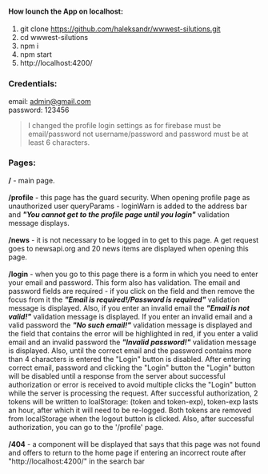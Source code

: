 #### How lounch the App on localhost:
1) git clone https://github.com/haleksandr/wwwest-silutions.git
2) cd wwwest-silutions
3) npm i
4) npm start
5) http://localhost:4200/

### Credentials:<br/>
email: admin@gmail.com<br/>
password: 123456<br/>
>I changed the profile login settings as for firebase must be email/password not username/password and password must be at least 6 characters.

### Pages: <br/>
**/** - main page.<br/><br/>
**/profile** - this page has the guard security. When opening profile page as unauthorized user queryParams - loginWarn is added to the address bar and ***"You cannot get to the profile page until you login"*** validation message displays.<br/><br/>
**/news** - it is not necessary to be logged in to get to this page. A get request goes to newsapi.org and 20 news items are displayed when opening this page.<br/><br/>
**/login** -  when you go to this page there is a form in which you need to enter your email and password. This form also has validation. The email and password fields are required - if you click on the field and then remove the focus from it the ***"Email is required!/Password is required"*** validation message is displayed. Also, if you enter an invalid email the ***"Email is not valid!"*** validation message is displayed. If you enter an invalid email and a valid password the ***"No such email!"*** validation message is displayed and the field that contains the error will be highlighted in red, if you enter a valid email and an invalid password the ***"Invalid password!"*** validation message is displayed. Also, until the correct email and the password contains more than 4 characters is entered the "Login" button is disabled. After entering correct email, password and clicking the "Login" button the "Login" button will be disabled until a response from the server about successful authorization or error is received to avoid multiple clicks the "Login" button while the server is processing the request. After successful authorization, 2 tokens will be written to loalStorage: (token and token-exp), token-exp lasts an hour, after which it will need to be re-logged. Both tokens are removed from localStorage when the logout button is clicked. Also, after successful authorization, you can go to the '/profile' page.<br/><br/>
**/404** - a component will be displayed that says that this page was not found and offers to return to the home page if entering an incorrect route after "http://localhost:4200/" in the search bar


